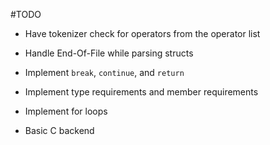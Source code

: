 #TODO

- Have tokenizer check for operators from the operator list

- Handle End-Of-File while parsing structs

- Implement `break`, `continue`, and `return`

- Implement type requirements and member requirements

- Implement for loops

- Basic C backend

